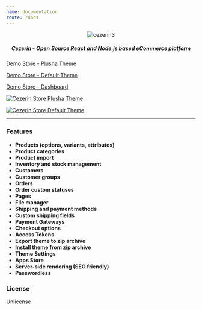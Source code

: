 ```yaml
---
name: documentation
route: /docs
---
```


<p align="center">
  <img src="https://cezerin.org/assets/images/shortcut.png" alt="cezerin3" />
</p>
<h5 align="center">
Cezerin - Open Source React and Node.js based eCommerce platform
</h5>

[Demo Store - Plusha Theme](https://plusha.cezerin.net)

[Demo Store - Default Theme](https://cezerin.net)

[Demo Store - Dashboard](https://cezerin.net/admin)

[![Cezerin Store Plusha Theme](https://cezerin.org/assets/images/cezerin-plusha-theme.png)](https://plusha.cezerin.net)

[![Cezerin Store Default Theme](https://cezerin.org/assets/images/cezerin-default-theme.png)](https://cezerin.net)

---

### Features

- **Products (options, variants, attributes)**
- **Product categories**
- **Product import**
- **Inventory and stock management**
- **Customers**
- **Customer groups**
- **Orders**
- **Order custom statuses**
- **Pages**
- **File manager**
- **Shipping and payment methods**
- **Custom shipping fields**
- **Payment Gateways**
- **Checkout options**
- **Access Tokens**
- **Export theme to zip archive**
- **Install theme from zip archive**
- **Theme Settings**
- **Apps Store**
- **Server-side rendering (SEO friendly)**
- **Passwordless**

### License

Unlicense
